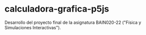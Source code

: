 # calculadora-grafica-p5js
Desarrollo del proyecto final de la asignatura BAIN020-22 ("Física y Simulaciones Interactivas").

